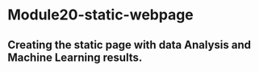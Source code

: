 # Module20-static-webpage

## Creating the static page with data Analysis and Machine Learning results.